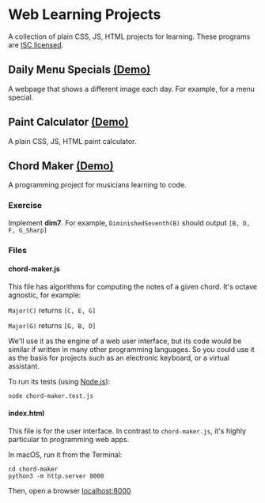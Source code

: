 # Web Learning Projects

A collection of plain CSS, JS, HTML projects for learning.
These programs are [ISC licensed](./LICENSE).


## Daily Menu Specials [(Demo)](https://ericfortis.github.io/web-projects/daily-menu-specials/)
A webpage that shows a different image each day. For example, for a menu special.


## Paint Calculator [(Demo)](https://ericfortis.github.io/web-projects/paint-calculator/)
A plain CSS, JS, HTML paint calculator.


## Chord Maker [(Demo)](https://ericfortis.github.io/web-projects/chord-maker/)
A programming project for musicians learning to code.

### Exercise

Implement __dim7__. For example, `DiminishedSeventh(B)` should output `[B, D, F, G_Sharp]`


### Files

#### chord-maker.js
This file has algorithms for computing the notes of
a given chord. It's octave agnostic, for example:

`Major(C)` returns `[C, E, G]`

`Major(G)` returns `[G, B, D]`

We'll use it as the engine of a web user interface, but its code would be
similar if written in many other programming languages. So you could use it as
the basis for projects such as an electronic keyboard, or a virtual assistant.

To run its tests (using [Node.js](https://nodejs.org/)):
```shell
node chord-maker.test.js
```

#### index.html
This file is for the user interface. In contrast to
`chord-maker.js`, it's highly particular to programming web apps.

In macOS, run it from the Terminal:
```shell
cd chord-maker
python3 -m http.server 8000
```
Then, open a browser [localhost:8000](http://localhost:8000)



